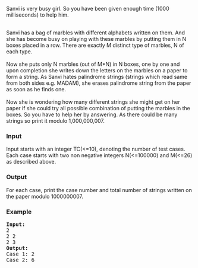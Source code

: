 <p>Sanvi is very busy girl. So you have been given enough time  (1000 milliseconds) to help him.</p>
<p><br> Sanvi has a bag of marbles with different alphabets written on them.   And she has become busy on playing with these marbles by putting them in N   boxes placed in a row. There are exactly M distinct type of marbles, N   of each type.<br><br> Now she puts only N marbles (out of M*N) in N  boxes, one by one and upon  completion she writes down the letters on the  marbles on a paper to form a  string. As Sanvi hates palindrome strings  (strings which read same from  both sides e.g. MADAM), she erases  palindrome string from the paper as  soon as he finds one.<br><br> Now she is wondering how many different strings she might get on her paper  if she could try all possible combination of putting the marbles in the   boxes. So you have to help her by answering. As there could be many   strings so print it modulo 1,000,000,007.</p>
<h3>Input</h3>
<p>Input starts with an integer TC(&lt;=10), denoting the number of test cases. Each  case starts with two non negative integers N(&lt;=100000) and M(&lt;=26) as described above.</p>
<h3>Output</h3>
<p>For each case, print the case number and total number of strings written on the paper modulo 1000000007.</p>
<h3>Example</h3>
<pre><strong>Input:</strong>
2<br>2 2<br>2 3
<strong>Output:</strong>
Case 1: 2 <br>Case 2: 6
</pre>